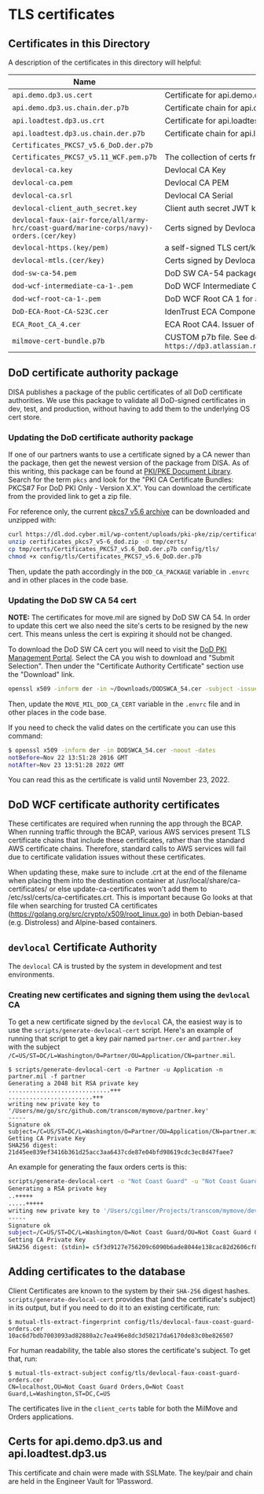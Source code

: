 # TLS certificates

## Certificates in this Directory

A description of the certificates in this directory will helpful:

| Name | Function |
| --- | --- |
| `api.demo.dp3.us.cert` | Certificate for api.demo.dp3.us |
| `api.demo.dp3.us.chain.der.p7b` | Certificate chain for api.demo.dp3.us (non-ATO) |
| `api.loadtest.dp3.us.crt` | Certificate for api.loadtest.dp3.us |
| `api.loadtest.dp3.us.chain.der.p7b` | Certificate chain for api.loadtest.dp3.us (non-ATO) |
| `Certificates_PKCS7_v5.6_DoD.der.p7b` | |
| `Certificates_PKCS7_v5.11_WCF.pem.p7b` | The collection of certs from which the dod-wcf-* certificates are derived. |
| `devlocal-ca.key` | Devlocal CA Key |
| `devlocal-ca.pem` | Devlocal CA PEM |
| `devlocal-ca.srl` | Devlocal CA Serial |
| `devlocal-client_auth_secret.key` | Client auth secret JWT key. |
| `devlocal-faux-(air-force/all/army-hrc/coast-guard/marine-corps/navy)-orders.(cer/key)` | Certs signed by Devlocal CA for Orders API testing |
| `devlocal-https.(key/pem)` | a self-signed TLS cert/key pair |
| `devlocal-mtls.(cer/key)` | Certs signed by Devlocal CA for mTLS testing |
| `dod-sw-ca-54.pem` | DoD SW CA-54 package |
| `dod-wcf-intermediate-ca-1-.pem` | DoD WCF Intermediate CA 1 for allowing TLS connectivity to AWS services in the BCAP |
| `dod-wcf-root-ca-1-.pem` | DoD WCF Root CA 1 for allowing TLS connectivity to AWS services in the BCAP |
| `DoD-ECA-Root-CA-S23C.cer` | IdenTrust ECA Component S23 |
| `ECA_Root_CA_4.cer` | ECA Root CA4. Issuer of IdenTrust ECA Component S23 |
| `milmove-cert-bundle.p7b` | CUSTOM p7b file. See documentation `https://dp3.atlassian.net/wiki/spaces/MT/pages/2026405889/Draft+0067+Creating+P7B+Files` |

## DoD certificate authority package

DISA publishes a package of the public certificates of all DoD certificate
authorities. We use this package to validate all DoD-signed certificates in
dev, test, and production, without having to add them to the underlying OS cert
store.

### Updating the DoD certificate authority package

If one of our partners wants to use a certificate signed by a CA newer than the
package, then get the newest version of the package from DISA. As of this
writing, this package can be found at
[PKI/PKE Document Library](https://public.cyber.mil/pki-pke/pkipke-document-library/).
Search for the term `pkcs` and look for the "PKI CA Certificate Bundles: PKCS#7 For DoD PKI Only - Version X.X".
You can download the certificate from the provided link to get a zip file.

For reference only, the current [pkcs7 v5.6 archive](https://dl.dod.cyber.mil/wp-content/uploads/pki-pke/zip/certificates_pkcs7_v5-6_dod.zip)
can be downloaded and unzipped with:

```sh
curl https://dl.dod.cyber.mil/wp-content/uploads/pki-pke/zip/certificates_pkcs7_v5-6_dod.zip -o certificates_pkcs7_v5-6_dod.zip
unzip certificates_pkcs7_v5-6_dod.zip -d tmp/certs/
cp tmp/certs/Certificates_PKCS7_v5.6_DoD.der.p7b config/tls/
chmod +x config/tls/Certificates_PKCS7_v5.6_DoD.der.p7b
```

Then, update the path accordingly in the `DOD_CA_PACKAGE` variable in `.envrc` and in other places in the code base.

### Updating the DoD SW CA 54 cert

**NOTE:** The certificates for move.mil are signed by DoD SW CA 54. In order to update this cert we also need the
site's certs to be resigned by the new cert. This means unless the cert is expiring it should not be changed.

To download the DoD SW CA cert you will need to visit the [DoD PKI Management Portal](https://crl.gds.disa.mil/).
Select the CA you wish to download and "Submit Selection". Then under the "Certificate Authority Certificate" section
use the "Download" link.

```sh
openssl x509 -inform der -in ~/Downloads/DODSWCA_54.cer -subject -issuer > config/tls/dod-sw-ca-54.pem
```

Then, update the `MOVE_MIL_DOD_CA_CERT` variable in the `.envrc` file and in other places in the code base.

If you need to check the valid dates on the certificate you can use this command:

```sh
$ openssl x509 -inform der -in DODSWCA_54.cer -noout -dates
notBefore=Nov 22 13:51:28 2016 GMT
notAfter=Nov 23 13:51:28 2022 GMT
```

You can read this as the certificate is valid until November 23, 2022.

## DoD WCF certificate authority certificates

These certificates are required when running the app through the BCAP. When running traffic through
the BCAP, various AWS services present TLS certificate chains that include these certificates,
rather than the standard AWS certificate chains. Therefore, standard calls to AWS services will
fail due to certificate validation issues without these certificates.

When updating these, make sure to include .crt at the end of the filename when placing them into
the destination container at /usr/local/share/ca-certificates/ or else update-ca-certificates won't
add them to /etc/ssl/certs/ca-certificates.crt. This is important because Go looks at that file
when searching for trusted CA certificates (<https://golang.org/src/crypto/x509/root_linux.go>) in
both Debian-based (e.g. Distroless) and Alpine-based containers.

## `devlocal` Certificate Authority

The `devlocal` CA is trusted by the system in development and test environments.

### Creating new certificates and signing them using the `devlocal` CA

To get a new certificate signed by the `devlocal` CA, the easiest way is to use
the `scripts/generate-devlocal-cert` script. Here's an example of running that script
to get a key pair named `partner.cer` and `partner.key` with the subject `/C=US/ST=DC/L=Washington/O=Partner/OU=Application/CN=partner.mil`.

```text
$ scripts/generate-devlocal-cert -o Partner -u Application -n partner.mil -f partner
Generating a 2048 bit RSA private key
.............................+++
........................+++
writing new private key to '/Users/me/go/src/github.com/transcom/mymove/partner.key'
-----
Signature ok
subject=/C=US/ST=DC/L=Washington/O=Partner/OU=Application/CN=partner.mil
Getting CA Private Key
SHA256 digest: 21d45ee839ef3416b361d25acc3aa6437cde87e04bfd98619cdc3ec8d47faee7
```

An example for generating the faux orders certs is this:

```sh
scripts/generate-devlocal-cert -o "Not Coast Guard" -u "Not Coast Guard Orders" -n localhost -f devlocal-faux-coast-guard-orders
Generating a RSA private key
..+++++
.....+++++
writing new private key to '/Users/cgilmer/Projects/transcom/mymove/devlocal-faux-coast-guard-orders.key'
-----
Signature ok
subject=/C=US/ST=DC/L=Washington/O=Not Coast Guard/OU=Not Coast Guard Orders/CN=localhost
Getting CA Private Key
SHA256 digest: (stdin)= c5f3d9127e756209c6090b6ade8044e138cac82d2606cf85a7e9e381c4b7b2ac
```

## Adding certificates to the database

Client Certificates are known to the system by their `SHA-256` digest hashes.
`scripts/generate-devlocal-cert` provides that (and the certificate's subject)
in its output, but if you need to do it to an existing certificate, run:

```text
$ mutual-tls-extract-fingerprint config/tls/devlocal-faux-coast-guard-orders.cer
10ac6d7bdb7003093ad82880a2c7ea496e8dc3d50217da6170de83c0be826507
```

For human readability, the table also stores the certificate's subject. To get that, run:

```text
$ mutual-tls-extract-subject config/tls/devlocal-faux-coast-guard-orders.cer
CN=localhost,OU=Not Coast Guard Orders,O=Not Coast Guard,L=Washington,ST=DC,C=US
```

The certificates live in the `client_certs` table for both the MilMove and Orders applications.

## Certs for api.demo.dp3.us and api.loadtest.dp3.us

This certificate and chain were made with SSLMate. The key/pair and chain are held in the Engineer Vault for 1Password.
